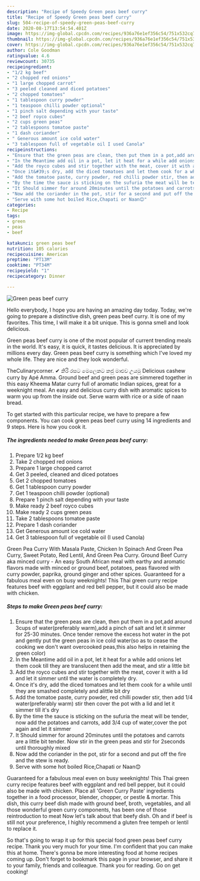 ```yaml
---
description: "Recipe of Speedy Green peas beef curry"
title: "Recipe of Speedy Green peas beef curry"
slug: 504-recipe-of-speedy-green-peas-beef-curry
date: 2020-08-17T13:54:54.401Z
image: https://img-global.cpcdn.com/recipes/936a76e1ef356c54/751x532cq70/green-peas-beef-curry-recipe-main-photo.jpg
thumbnail: https://img-global.cpcdn.com/recipes/936a76e1ef356c54/751x532cq70/green-peas-beef-curry-recipe-main-photo.jpg
cover: https://img-global.cpcdn.com/recipes/936a76e1ef356c54/751x532cq70/green-peas-beef-curry-recipe-main-photo.jpg
author: Cole Goodman
ratingvalue: 4.6
reviewcount: 30735
recipeingredient:
- "1/2 kg beef"
- "2 chopped red onions"
- "1 large chopped carrot"
- "3 peeled cleaned and diced potatoes"
- "2 chopped tomatoes"
- "1 tablespoon curry powder"
- "1 teaspoon chilli powder optional"
- "1 pinch salt depending with your taste"
- "2 beef royco cubes"
- "2 cups green peas"
- "2 tablespoons tomatoe paste"
- "1 dash coriander"
- " Generous amount ice cold water"
- "3 tablespoon full of vegetable oil I used Canola"
recipeinstructions:
- "Ensure that the green peas are clean, then put them in a pot,add around 3cups of water(preferably warm),add a pinch of salt and let it simmer for 25-30 minutes. Once tender remove the excess hot water in the pot and gently put the green peas in ice cold water(so as to cease the cooking we don&#39;t want overcooked peas,this also helps in retaining the green color)"
- "In the Meantime add oil in a pot, let it heat for a while add onions let them cook till they are translucent then add the meat, and stir a little bit"
- "Add the royco cubes and stir together with the meat, cover it with a lid and let it simmer until the water is completely dry."
- "Once it&#39;s dry, add the diced tomatoes and let them cook for a while until they are smashed completely and alittle bit dry"
- "Add the tomatoe paste, curry powder, red chilli powder stir, then add 1/4 water(preferably warm) stir then cover the pot with a lid and let it simmer till it&#39;s dry"
- "By the time the sauce is sticking on the sufuria the meat will be tender, now add the potatoes and carrots, add 3/4 cup of water,cover the pot again and let it simmer"
- "It Should simmer for around 20minutes until the potatoes and carrots are a little bit tender. Now stir in the green peas and stir for 2seconds until thoroughly mixed"
- "Now add the coriander in the pot, stir for a second and put off the fire and the stew is ready."
- "Serve with some hot boiled Rice,Chapati or Naan😊"
categories:
- Recipe
tags:
- green
- peas
- beef

katakunci: green peas beef 
nutrition: 105 calories
recipecuisine: American
preptime: "PT13M"
cooktime: "PT34M"
recipeyield: "1"
recipecategory: Dinner

---
```



![Green peas beef curry](https://img-global.cpcdn.com/recipes/936a76e1ef356c54/751x532cq70/green-peas-beef-curry-recipe-main-photo.jpg)

Hello everybody, I hope you are having an amazing day today. Today, we're going to prepare a distinctive dish, green peas beef curry. It is one of my favorites. This time, I will make it a bit unique. This is gonna smell and look delicious.

Green peas beef curry is one of the most popular of current trending meals in the world. It's easy, it is quick, it tastes delicious. It is appreciated by millions every day. Green peas beef curry is something which I've loved my whole life. They are nice and they look wonderful.

TheCulinarycorner. ✔ කිරි රසට මෙලෙකට කජු මාළුව උයමු Delicious cashew curry by Apé Amma. Ground beef and green peas are simmered together in this easy Kheema Matar curry full of aromatic Indian spices, great for a weeknight meal. An easy and delicious curry dish with aromatic spices to warm you up from the inside out. Serve warm with rice or a side of naan bread.


To get started with this particular recipe, we have to prepare a few components. You can cook green peas beef curry using 14 ingredients and 9 steps. Here is how you cook it.

<!--inarticleads1-->

##### The ingredients needed to make Green peas beef curry:

1. Prepare 1/2 kg beef
1. Take 2 chopped red onions
1. Prepare 1 large chopped carrot
1. Get 3 peeled, cleaned and diced potatoes
1. Get 2 chopped tomatoes
1. Get 1 tablespoon curry powder
1. Get 1 teaspoon chilli powder (optional)
1. Prepare 1 pinch salt depending with your taste
1. Make ready 2 beef royco cubes
1. Make ready 2 cups green peas
1. Take 2 tablespoons tomatoe paste
1. Prepare 1 dash coriander
1. Get  Generous amount ice cold water
1. Get 3 tablespoon full of vegetable oil (I used Canola)


Green Pea Curry With Masala Paste, Chicken In Spinach And Green Pea Curry, Sweet Potato, Red Lentil, And Green Pea Curry. Ground Beef Curry aka minced curry - An easy South African meal with earthy and aromatic flavors made with minced or ground beef, potatoes, peas flavored with curry powder, paprika, ground ginger and other spices. Guaranteed for a fabulous meal even on busy weeknights! This Thai green curry recipe features beef with eggplant and red bell pepper, but it could also be made with chicken. 

<!--inarticleads2-->

##### Steps to make Green peas beef curry:

1. Ensure that the green peas are clean, then put them in a pot,add around 3cups of water(preferably warm),add a pinch of salt and let it simmer for 25-30 minutes. Once tender remove the excess hot water in the pot and gently put the green peas in ice cold water(so as to cease the cooking we don&#39;t want overcooked peas,this also helps in retaining the green color)
1. In the Meantime add oil in a pot, let it heat for a while add onions let them cook till they are translucent then add the meat, and stir a little bit
1. Add the royco cubes and stir together with the meat, cover it with a lid and let it simmer until the water is completely dry.
1. Once it&#39;s dry, add the diced tomatoes and let them cook for a while until they are smashed completely and alittle bit dry
1. Add the tomatoe paste, curry powder, red chilli powder stir, then add 1/4 water(preferably warm) stir then cover the pot with a lid and let it simmer till it&#39;s dry
1. By the time the sauce is sticking on the sufuria the meat will be tender, now add the potatoes and carrots, add 3/4 cup of water,cover the pot again and let it simmer
1. It Should simmer for around 20minutes until the potatoes and carrots are a little bit tender. Now stir in the green peas and stir for 2seconds until thoroughly mixed
1. Now add the coriander in the pot, stir for a second and put off the fire and the stew is ready.
1. Serve with some hot boiled Rice,Chapati or Naan😊


Guaranteed for a fabulous meal even on busy weeknights! This Thai green curry recipe features beef with eggplant and red bell pepper, but it could also be made with chicken. Place all &#39;Green Curry Paste&#39; ingredients together in a food processor, blender, chopper, or pestle &amp; mortar. This dish, this curry beef dish made with ground beef, broth, vegetables, and all those wonderful green curry components, has been one of those reintroduction to meat Now let&#39;s talk about that beefy dish. Oh and if beef is still not your preference, I highly recommend a gluten free tempeh or lentil to replace it. 

So that's going to wrap it up for this special food green peas beef curry recipe. Thank you very much for your time. I'm confident that you can make this at home. There's gonna be more interesting food at home recipes coming up. Don't forget to bookmark this page in your browser, and share it to your family, friends and colleague. Thank you for reading. Go on get cooking!
